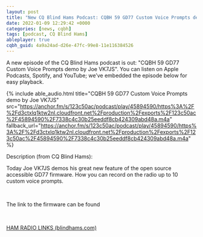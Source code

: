 ```yaml
---
layout: post
title: "New CQ Blind Hams Podcast: CQBH 59 GD77 Custom Voice Prompts demo by Joe VK7JS"
date: 2022-01-09 12:29:42 +0000
categories: [news, cqbh]
tags: [podcast, CQ Blind Hams]
ableplayer: true
cqbh_guid: 4a9a24ad-d26e-47fc-99e8-11e116384526
---
```


A new episode of the CQ Blind Hams podcast is out: "CQBH 59 GD77 Custom Voice Prompts demo by Joe VK7JS". You can listen on Apple Podcasts, Spotify, and YouTube; we’ve embedded the episode below for easy playback.

{% include able_audio.html title="CQBH 59 GD77 Custom Voice Prompts demo by Joe VK7JS" src="https://anchor.fm/s/123c50ac/podcast/play/45894590/https%3A%2F%2Fd3ctxlq1ktw2nl.cloudfront.net%2Fproduction%2Fexports%2F123c50ac%2F45894590%2F7338c4c30b25eeddf8cb424309abd48a.m4a" fallback_url="https://anchor.fm/s/123c50ac/podcast/play/45894590/https%3A%2F%2Fd3ctxlq1ktw2nl.cloudfront.net%2Fproduction%2Fexports%2F123c50ac%2F45894590%2F7338c4c30b25eeddf8cb424309abd48a.m4a" %}

Description (from CQ Blind Hams):

<p>Today Joe VK7JS demos his great new feature of the open source accessible GD77 firmware. How you can record on the radio up to 10 custom voice prompts.&nbsp;</p>
<p><br></p>
<p>The link to the firmware can be found&nbsp;</p>
<p><br></p>
<p><a href="https://blindhams.com/ham-radio-links">HAM RADIO LINKS (blindhams.com)</a></p>
